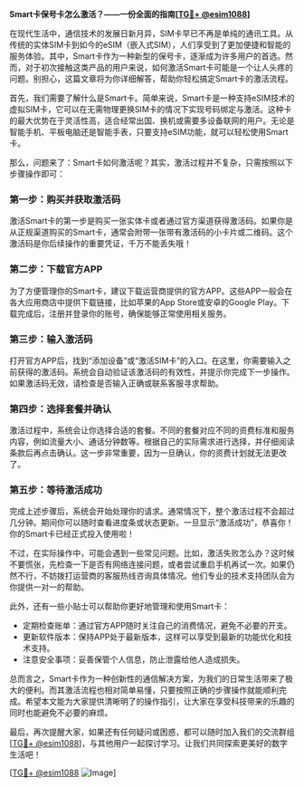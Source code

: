 **Smart卡保号卡怎么激活？——一份全面的指南[[TG💪+ @esim1088](https://t.me/s/esim1088)]**

在现代生活中，通信技术的发展日新月异，SIM卡早已不再是单纯的通讯工具。从传统的实体SIM卡到如今的eSIM（嵌入式SIM），人们享受到了更加便捷和智能的服务体验。其中，Smart卡作为一种新型的保号卡，逐渐成为许多用户的首选。然而，对于初次接触这类产品的用户来说，如何激活Smart卡可能是一个让人头疼的问题。别担心，这篇文章将为你详细解答，帮助你轻松搞定Smart卡的激活流程。

首先，我们需要了解什么是Smart卡。简单来说，Smart卡是一种支持eSIM技术的虚拟SIM卡，它可以在无需物理更换SIM卡的情况下实现号码绑定与激活。这种卡的最大优势在于灵活性高，适合经常出国、换机或需要多设备联网的用户。无论是智能手机、平板电脑还是智能手表，只要支持eSIM功能，就可以轻松使用Smart卡。

那么，问题来了：Smart卡如何激活呢？其实，激活过程并不复杂，只需按照以下步骤操作即可：

### 第一步：购买并获取激活码

激活Smart卡的第一步是购买一张实体卡或者通过官方渠道获得激活码。如果你是从正规渠道购买的Smart卡，通常会附带一张带有激活码的小卡片或二维码。这个激活码是你后续操作的重要凭证，千万不能丢失哦！

### 第二步：下载官方APP

为了方便管理你的Smart卡，建议下载运营商提供的官方APP。这些APP一般会在各大应用商店中提供下载链接，比如苹果的App Store或安卓的Google Play。下载完成后，注册并登录你的账号，确保能够正常使用相关服务。

### 第三步：输入激活码

打开官方APP后，找到“添加设备”或“激活SIM卡”的入口。在这里，你需要输入之前获得的激活码。系统会自动验证该激活码的有效性，并提示你完成下一步操作。如果激活码无效，请检查是否输入正确或联系客服寻求帮助。

### 第四步：选择套餐并确认

激活过程中，系统会让你选择合适的套餐。不同的套餐对应不同的资费标准和服务内容，例如流量大小、通话分钟数等。根据自己的实际需求进行选择，并仔细阅读条款后再点击确认。这一步非常重要，因为一旦确认，你的资费计划就无法更改了。

### 第五步：等待激活成功

完成上述步骤后，系统会开始处理你的请求。通常情况下，整个激活过程不会超过几分钟。期间你可以随时查看进度条或状态更新。一旦显示“激活成功”，恭喜你！你的Smart卡已经正式投入使用啦！

不过，在实际操作中，可能会遇到一些常见问题。比如，激活失败怎么办？这时候不要慌张，先检查一下是否有网络连接问题，或者尝试重启手机再试一次。如果仍然不行，不妨拨打运营商的客服热线咨询具体情况。他们专业的技术支持团队会为你提供一对一的帮助。

此外，还有一些小贴士可以帮助你更好地管理和使用Smart卡：

- 定期检查账单：通过官方APP随时关注自己的消费情况，避免不必要的开支。
- 更新软件版本：保持APP处于最新版本，这样可以享受到最新的功能优化和技术支持。
- 注意安全事项：妥善保管个人信息，防止泄露给他人造成损失。

总而言之，Smart卡作为一种创新性的通信解决方案，为我们的日常生活带来了极大的便利。而其激活流程也相对简单易懂，只要按照正确的步骤操作就能顺利完成。希望本文能为大家提供清晰明了的操作指引，让大家在享受科技带来的乐趣的同时也能避免不必要的麻烦。

最后，再次提醒大家，如果还有任何疑问或困惑，都可以随时加入我们的交流群组[[TG💪+ @esim1088](https://t.me/s/esim1088)]，与其他用户一起探讨学习。让我们共同探索更美好的数字生活吧！

[[TG💪+ @esim1088](https://t.me/s/esim1088) ![Image](https://i.postimg.cc/4NQfJmqS/Snipaste-2025-05-13-00-14-12.png)]